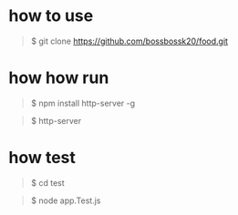 # how to use
> $ git clone https://github.com/bossbossk20/food.git


# how how run
>$ npm install http-server -g


>$ http-server

# how test
> $ cd test



> $ node app.Test.js  

